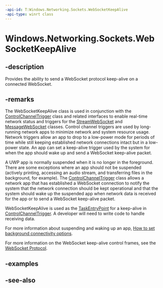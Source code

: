 ```yaml
---
-api-id: T:Windows.Networking.Sockets.WebSocketKeepAlive
-api-type: winrt class
---
```


<!-- Class syntax.
public class WebSocketKeepAlive : Windows.ApplicationModel.Background.IBackgroundTask
-->

# Windows.Networking.Sockets.WebSocketKeepAlive

## -description
Provides the ability to send a WebSocket protocol keep-alive on a connected WebSocket.

## -remarks
The WebSocketKeepAlive class is used in conjunction with the [ControlChannelTrigger](controlchanneltrigger.md) class and related interfaces to enable real-time network status and triggers for the [StreamWebSocket](streamwebsocket.md) and [MessageWebSocket](messagewebsocket.md) classes. Control channel triggers are used by long-running network apps to minimize network and system resource usage. Network triggers allow an app to drop to a low-power mode for periods of time while still keeping established network connections intact but in a low-power state. An app can set a keep-alive trigger used by the system for when the app should wake up and send a WebSocket keep-alive packet.

A UWP app is normally suspended when it is no longer in the foreground. There are some exceptions where an app should not be suspended (actively printing, accessing an audio stream, and transferring files in the background, for example). The [ControlChannelTrigger](controlchanneltrigger.md) class allows a network app that has established a WebSocket connection to notify the system that the network connection should be kept operational and that the system should wake up the suspended app when network data is received for the app or to send a WebSocket keep-alive packet.

WebSocketKeepAlive is used as the [TaskEntryPoint](../windows.applicationmodel.background/backgroundtaskbuilder_taskentrypoint.md) for a keep-alive in [ControlChannelTrigger](controlchanneltrigger.md). A developer will need to write code to handle receiving data.

For more information about suspending and waking up an app, [How to set background connectivity options](https://msdn.microsoft.com/library/b6042b5f-5cee-4dee-8cb4-8f376f878e97).

For more information on the WebSocket keep-alive control frames, see the [WebSocket Protocol](https://go.microsoft.com/fwlink/p/?linkid=240292).

## -examples

## -see-also
